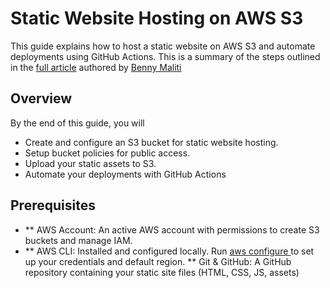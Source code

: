 # Static Website Hosting on AWS S3
This guide explains how to host a static website on AWS S3 and automate deployments using GitHub Actions. This is a summary of the steps outlined in the [full article](https://benmaliti.medium.com/static-website-hosting-on-aws-s3-077f966dbb33) authored by [Benny Maliti](https://www.linkedin.com/in/bennymaliti/)

## Overview
By the end of this guide, you will
- Create and configure an S3 bucket for static website hosting.
- Setup bucket policies for public access.
- Upload your static assets to S3.
- Automate your deployments with GitHub Actions

## Prerequisites
- ** AWS Account: An active AWS account with permissions to create S3 buckets and manage IAM.
- ** AWS CLI: Installed and configured locally. Run <ins> aws configure </ins> to set up your credentials and default region.
** Git & GitHub: A GitHub repository containing your static site files (HTML, CSS, JS, assets)

